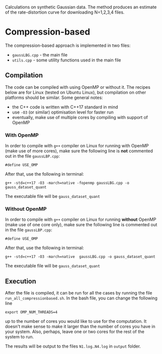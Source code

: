 Calculations on synthetic Gaussian data. The method produces an estimate of the rate-distortion curve for downloading N=1,2,3,4 files.

# Compression-based
The compression-based approach is implemented in two files:
* `gaussLBG.cpp` - the main file
* `utils.cpp` - some utility functions used in the main file

## Compilation
The code can be compiled with using OpenMP or without it. The recipes below are for Linux (tested on Ubuntu Linux), but compilation on other platforms should be similar. Some general notes:
* the C++ code is written with C++17 standard in mind
* use `-O3` (or similar) optimisation level for faster run
* eventually, make use of multiple cores by compiling with support of OpenMP

### With OpenMP
In order to compile with `g++` compiler on Linux for running with OpenMP (make use of more cores), make sure the following line is **not** commented out in the file `gaussLBP.cpp`:
```
#define USE_OMP
```
After that, use the following in terminal:
```
g++ -std=c++17 -O3 -march=native -fopenmp gaussLBG.cpp -o gauss_dataset_quant
```
The executable file will be `gauss_dataset_quant`

### Without OpenMP
In order to compile with `g++` compiler on Linux for running **without** OpenMP (make use of one core only), make sure the following line is commented out in the file `gaussLBP.cpp`:
```
#define USE_OMP
```
After that, use the following in terminal:
```
g++ -std=c++17 -O3 -march=native  gaussLBG.cpp -o gauss_dataset_quant
```
The executable file will be `gauss_dataset_quant`

## Execution
After the file is compiled, it can be run for all the cases by running the file `run_all_compressionbased.sh`. In the bash file, you can change the following line
```
export OMP_NUM_THREADS=4
```
up to the number of cores you would like to use for the computation. It doesn't make sense to make it larger than the number of cores you have in your system. 
Also, perhaps, leave one or two cores for the rest of the system to run.

The results will be output to the files `N1.log`..`N4.log` in `output` folder.
